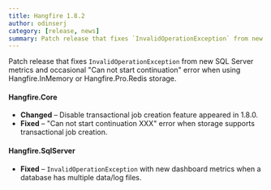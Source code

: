 ```yaml
---
title: Hangfire 1.8.2
author: odinserj
category: [release, news]
summary: Patch release that fixes `InvalidOperationException` from new SQL Server metrics and occasional "Can not start continuation" error.
---
```


Patch release that fixes `InvalidOperationException` from new SQL Server metrics and occasional "Can not start continuation" error when using Hangfire.InMemory or Hangfire.Pro.Redis storage.

#### Hangfire.Core

* **Changed** – Disable transactional job creation feature appeared in 1.8.0.
* **Fixed** – "Can not start continuation XXX" error when storage supports transactional job creation.

#### Hangfire.SqlServer

* **Fixed** – `InvalidOperationException` with new dashboard metrics when a database has multiple data/log files.
